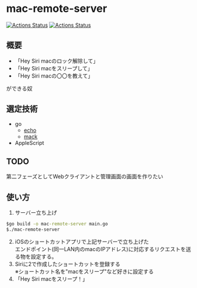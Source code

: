 # mac-remote-server
[![Actions Status](https://github.com/k1rnt/mac-remote-server/workflows/linter/badge.svg)](https://github.com/k1rnt/mac-remote-server/actions)
[![Actions Status](https://github.com/k1rnt/mac-remote-server/workflows/test/badge.svg)](https://github.com/k1rnt/mac-remote-server/actions)

## 概要
- 「Hey Siri macのロック解除して」
- 「Hey Siri macをスリープして」
- 「Hey Siri macの〇〇を教えて」

ができる奴

## 選定技術
- go
  - [echo](github.com/labstack/echo/v4)
  - [mack](github.com/andybrewer/mack)
- AppleScript

## TODO
第二フェーズとしてWebクライアントと管理画面の画面を作りたい

## 使い方
1. サーバー立ち上げ
```cmd
$go build -o mac-remote-server main.go
$./mac-remote-server
```
2. iOSのショートカットアプリで上記サーバーで立ち上げた  
エンドポイント(同一LAN内のmacのIPアドレス)に対応するリクエストを送る物を設定する。
4. Siriに2で作成したショートカットを登録する  
※ショートカット名を"macをスリープ"など好きに設定する
6. 「Hey Siri macをスリープ！」
